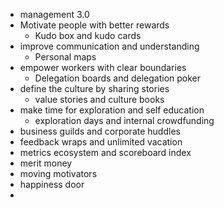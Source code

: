 - management 3.0
- Motivate people with better rewards
	- Kudo box and kudo cards
- improve communication and understanding
	- Personal maps
- empower workers with clear boundaries
	- Delegation boards and delegation poker
- define the culture by sharing stories
	- value stories and culture books
- make time for exploration and self education
	- exploration days and internal crowdfunding
- business guilds and corporate huddles
- feedback wraps and unlimited vacation
- metrics ecosystem and scoreboard index
- merit money
- moving motivators
- happiness door
-